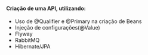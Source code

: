 #### Criação de uma API, utilizando:

- Uso de @Qualifier e @Primary na criação de Beans
- Injeção de configurações(@Value)
- Flyway
- RabbitMQ
- Hibernate/JPA